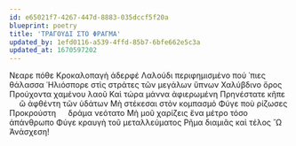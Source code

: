 ```yaml
---
id: e65021f7-4267-447d-8883-035dccf5f20a
blueprint: poetry
title: 'ΤΡΑΓΟΥΔΙ ΣΤΟ ΦΡΑΓΜΑ'
updated_by: 1efd0116-a539-4ffd-85b7-6bfe662e5c3a
updated_at: 1670597202
---
```

Νεαρε πόθε
Κροκαλοπαγὴ ἀδερφέ
Λαλούδι περιφημισμένο πού ᾿πιες θάλασσα
῾Ηλιόσπορε στὶς στράτες τῶν μεγάλων ὕπνων
Χαλύβδινο ὄρος
Προύχοντα χαμένου λαοῦ
Καὶ τώρα μάννα ἀφιερωμένη
Πρηνέστατε κῆπε &emsp; ὢ ἀφθέντη τῶν ὑδάτων
Μὴ στέκεσαι στὸν κομπασμό
Φύγε ποὺ ρίζωσες Προκρούστη &emsp; δράμα νεότατο
Μὴ μοῦ χαρίζεις ἕνα μέτρο τόσο ἀπάνθρωπο
Φύγε κραυγὴ τοῦ μεταλλεύματος
Ρῆμα διαμιᾶς καὶ τέλος
῍Ω Ἀνάσχεση!